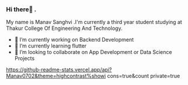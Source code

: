 ### Hi there👋 . 
My name is Manav Sanghvi .I'm currently a third year student studying at Thakur College Of Engineering And Technology.


- 🔭 I’m currently working on Backend Development
- 🌱 I’m currently learning flutter
- 👯 I’m looking to collaborate on App Development or Data Science Projects

https://github-readme-stats.vercel.app/api?Manav0702&theme=highcontrast%showi cons=true&count private=true
